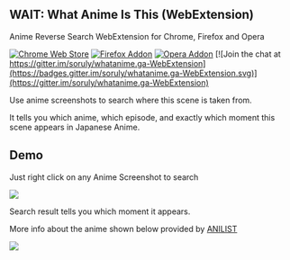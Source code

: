 ## WAIT: What Anime Is This (WebExtension)

Anime Reverse Search WebExtension for Chrome, Firefox and Opera

[![Chrome Web Store](https://img.shields.io/chrome-web-store/v/gkamnldpllcbiidlfacaccdoadedncfp.svg)](https://chrome.google.com/webstore/detail/search-anime-by-screensho/gkamnldpllcbiidlfacaccdoadedncfp)
[![Firefox Addon](https://img.shields.io/badge/Firefox%20Add--on-v2.2.1-orange.svg)](https://addons.mozilla.org/en-US/firefox/addon/search-anime-by-screenshot/)
[![Opera Addon](https://img.shields.io/badge/Opera%20Add--on-v2.2.1-red.svg)](https://addons.opera.com/en/extensions/details/search-anime-by-screenshot/)
[![Join the chat at https://gitter.im/soruly/whatanime.ga-WebExtension](https://badges.gitter.im/soruly/whatanime.ga-WebExtension.svg)](https://gitter.im/soruly/whatanime.ga-WebExtension)

Use anime screenshots to search where this scene is taken from.

It tells you which anime, which episode, and exactly which moment this scene appears in Japanese Anime.

## Demo
Just right click on any Anime Screenshot to search

![](https://addons.cdn.mozilla.net/user-media/previews/full/175/175673.png)

Search result tells you which moment it appears.

More info about the anime shown below provided by [ANILIST](https://anilist.co)

![](https://addons.cdn.mozilla.net/user-media/previews/full/175/175674.png)
